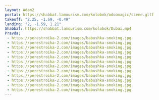 ```yaml
---
layout: Adam2
portal: https://shabbat.lamourism.com/kolobok/odoomagic/scene.gltf
takeoff: "2.25, -1.69, -0.49"
landing: "2, -1.59, 1.21"
Shabbat: https://shabbat.lamourism.com/kolobok/Dubai.mp4
Pravda:
 - https://perestroika-2.com/images/babushka-smoking.jpg
 - https://perestroika-2.com/images/babushka-smoking.jpg
 - https://perestroika-2.com/images/babushka-smoking.jpg
 - https://perestroika-2.com/images/babushka-smoking.jpg
 - https://perestroika-2.com/images/babushka-smoking.jpg
 - https://perestroika-2.com/images/babushka-smoking.jpg
 - https://perestroika-2.com/images/babushka-smoking.jpg
 - https://perestroika-2.com/images/babushka-smoking.jpg
 - https://perestroika-2.com/images/babushka-smoking.jpg
 - https://perestroika-2.com/images/babushka-smoking.jpg
 - https://perestroika-2.com/images/babushka-smoking.jpg
 - https://perestroika-2.com/images/babushka-smoking.jpg
---
```

